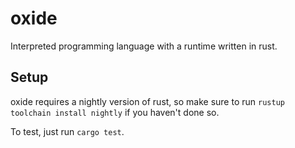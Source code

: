 # oxide

Interpreted programming language with a runtime written in rust.

## Setup

oxide requires a nightly version of rust, so make sure to run `rustup toolchain install nightly` if you haven't done so.

To test, just run `cargo test`.
